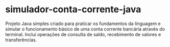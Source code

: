 # simulador-conta-corrente-java
 Projeto Java simples criado para praticar os fundamentos da linguagem e simular o funcionamento básico de uma conta corrente bancária através do terminal. Inclui operações de consulta de saldo, recebimento de valores e transferências.
